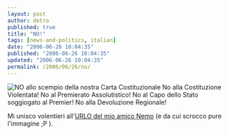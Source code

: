 ```yaml
---
layout: post
author: detro
published: true
title: "NO!"
tags: [news-and-politics, italian]
date: "2006-06-26 10:04:35"
published: "2006-06-26 10:04:35"
updated: "2006-06-26 10:04:35"
permalink: /2006/06/26/no/
---
```


<img src="http://www.detronizator.org/wp-content/uploads/2006/06/salvalacostituzione.png" alt="NO allo scempio della nostra Carta Costituzionale" />
No alla Costituzione Violentata!
No al Premierato Assolutistico!
No al Capo dello Stato soggiogato al Premier!
No alla Devoluzione Regionale!

Mi unisco volentieri all'<a href="http://blog.neminis.org/altro-giro-altra-corsa.xhtml">URLO del mio amico Nemo</a> (e da cui scrocco pure l'immagine ;P ).
